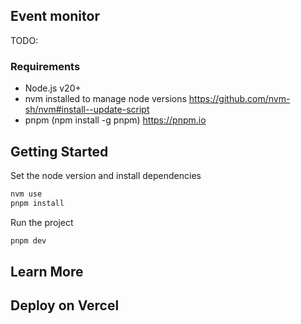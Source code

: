 ## Event monitor
TODO:

### Requirements

- Node.js v20+
- nvm installed to manage node versions https://github.com/nvm-sh/nvm#install--update-script
- pnpm (npm install -g pnpm) https://pnpm.io

## Getting Started

Set the node version and install dependencies

```sh
nvm use
pnpm install
```

Run the project
```sh
pnpm dev
```

## Learn More



## Deploy on Vercel



